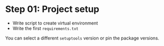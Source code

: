 # Step 01: Project setup

- Write script to create virtual environment
- Write the first `requirements.txt`

You can select a different `setuptools` version or pin the package versions.
